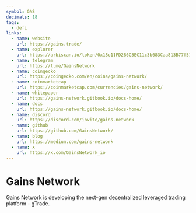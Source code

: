 ```yaml
---
symbol: GNS
decimals: 18
tags:
  - defi
links:
  - name: website
    url: https://gains.trade/
  - name: explorer
    url: https://arbiscan.io/token/0x18c11FD286C5EC11c3b683Caa813B77f5163A122
  - name: telegram
    url: https://t.me/GainsNetwork
  - name: coingecko
    url: https://coingecko.com/en/coins/gains-network/
  - name: coinmarketcap
    url: https://coinmarketcap.com/currencies/gains-network/
  - name: whitepaper
    url: https://gains-network.gitbook.io/docs-home/
  - name: docs
    url: https://gains-network.gitbook.io/docs-home/
  - name: discord
    url: https://discord.com/invite/gains-network
  - name: github
    url: https://github.com/GainsNetwork/
  - name: blog
    url: https://medium.com/gains-network
  - name: x
    url: https://x.com/GainsNetwork_io
---
```


# Gains Network

Gains Network is developing the next-gen decentralized leveraged trading platform - gTrade.
